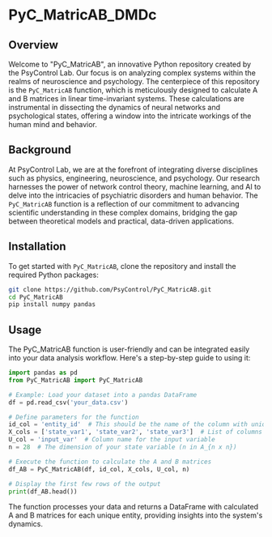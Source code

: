 # PyC_MatricAB_DMDc
## Overview
Welcome to "PyC_MatricAB", an innovative Python repository created by the PsyControl Lab. Our focus is on analyzing complex systems within the realms of neuroscience and psychology. The centerpiece of this repository is the `PyC_MatricAB` function, which is meticulously designed to calculate A and B matrices in linear time-invariant systems. These calculations are instrumental in dissecting the dynamics of neural networks and psychological states, offering a window into the intricate workings of the human mind and behavior.

## Background
At PsyControl Lab, we are at the forefront of integrating diverse disciplines such as physics, engineering, neuroscience, and psychology. Our research harnesses the power of network control theory, machine learning, and AI to delve into the intricacies of psychiatric disorders and human behavior. The `PyC_MatricAB` function is a reflection of our commitment to advancing scientific understanding in these complex domains, bridging the gap between theoretical models and practical, data-driven applications.

## Installation
To get started with `PyC_MatricAB`, clone the repository and install the required Python packages:
```bash
git clone https://github.com/PsyControl/PyC_MatricAB.git
cd PyC_MatricAB
pip install numpy pandas
```
## Usage
The PyC_MatricAB function is user-friendly and can be integrated easily into your data analysis workflow. Here's a step-by-step guide to using it:

```python
import pandas as pd
from PyC_MatricAB import PyC_MatricAB

# Example: Load your dataset into a pandas DataFrame
df = pd.read_csv('your_data.csv')

# Define parameters for the function
id_col = 'entity_id'  # This should be the name of the column with unique identifiers in your dataset
X_cols = ['state_var1', 'state_var2', 'state_var3']  # List of columns representing state variables
U_col = 'input_var'  # Column name for the input variable
n = 28  # The dimension of your state variable (n in A_{n x n})

# Execute the function to calculate the A and B matrices
df_AB = PyC_MatricAB(df, id_col, X_cols, U_col, n)

# Display the first few rows of the output
print(df_AB.head())
```
The function processes your data and returns a DataFrame with calculated A and B matrices for each unique entity, providing insights into the system's dynamics.
